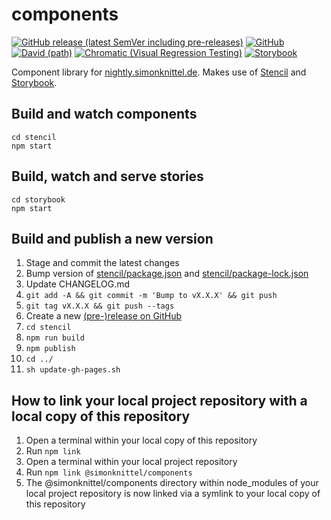 # components

[![GitHub release (latest SemVer including pre-releases)](https://img.shields.io/github/v/release/simonknittel/components?include_prereleases&style=flat-square)](https://github.com/simonknittel/components/releases)
[![GitHub](https://img.shields.io/github/license/simonknittel/components?style=flat-square)](https://github.com/simonknittel/components/blob/master/LICENSE)
[![David (path)](https://img.shields.io/david/dev/simonknittel/components?path=stencil&style=flat-square)](https://github.com/simonknittel/components/blob/master/stencil/package.json)
[![Chromatic (Visual Regression Testing)](https://img.shields.io/badge/visual%20regression%20testing-Chromatic-green?style=flat-square)](https://www.chromatic.com/builds?appId=5f2e5d00adfe5000223569a2&branch=master)
[![Storybook](https://img.shields.io/badge/documentation-Storybook-green?style=flat-square)](https://simonknittel.github.io/components/)

Component library for [nightly.simonknittel.de](https://nightly.simonknittel.de). Makes use of [Stencil](https://stenciljs.com) and [Storybook](https://github.com/storybookjs/storybook/tree/next/app/web-components).

## Build and watch components

    cd stencil
    npm start

## Build, watch and serve stories

    cd storybook
    npm start

## Build and publish a new version

1. Stage and commit the latest changes
2. Bump version of [stencil/package.json](./stencil/package.json) and [stencil/package-lock.json](./stencil/package-lock.json)
3. Update CHANGELOG.md
4. `git add -A && git commit -m 'Bump to vX.X.X' && git push`
5. `git tag vX.X.X && git push --tags`
6. Create a new [(pre-)release on GitHub](https://github.com/simonknittel/components/releases/new)
7. `cd stencil`
8. `npm run build`
9. `npm publish`
10. `cd ../`
11. `sh update-gh-pages.sh`

## How to link your local project repository with a local copy of this repository

1. Open a terminal within your local copy of this repository
2. Run `npm link`
3. Open a terminal within your local project repository
4. Run `npm link @simonknittel/components`
5. The @simonknittel/components directory within node_modules of your local project repository is now linked via a symlink to your local copy of this repository
